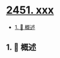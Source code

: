 # [2451. xxx](https://github.com/Tdahuyou/TNotes.leetcode/tree/main/notes/2451.%20xxx)

<!-- region:toc -->

- [1. 📝 概述](#1--概述)

<!-- endregion:toc -->

## 1. 📝 概述
